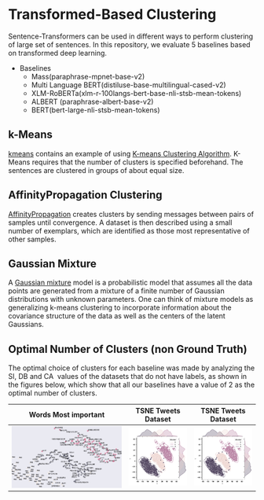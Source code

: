# Transformed-Based Clustering
Sentence-Transformers can be used in different ways to perform clustering of large set of sentences. In this repository, we evaluate 5 baselines based on transformed deep learning.
* Baselines
    * Mass(paraphrase-mpnet-base-v2)
    * Multi Language BERT(distiluse-base-multilingual-cased-v2)
    * XLM-RoBERTa(xlm-r-100langs-bert-base-nli-stsb-mean-tokens)
    * ALBERT (paraphrase-albert-base-v2)
    * BERT(bert-large-nli-stsb-mean-tokens)


## k-Means
[kmeans](https://scikit-learn.org/stable/modules/clustering.html#k-means) contains an example of using [K-means Clustering Algorithm](https://scikit-learn.org/stable/modules/clustering.html#k-means). K-Means requires that the number of clusters is specified beforehand. The sentences are clustered in groups of about equal size.
 
## AffinityPropagation Clustering
[AffinityPropagation](https://scikit-learn.org/stable/modules/generated/sklearn.cluster.AffinityPropagation.html#sklearn.cluster.AffinityPropagation) creates clusters by sending messages between pairs of samples until convergence. A dataset is then described using a small number of exemplars, which are identified as those most representative of other samples.
## Gaussian Mixture

A [Gaussian mixture](https://scikit-learn.org/stable/modules/generated/sklearn.mixture.GaussianMixture.html#sklearn.mixture.GaussianMixture) model is a probabilistic model that assumes all the data points are generated from a mixture of a finite number of Gaussian distributions with unknown parameters. One can think of mixture models as generalizing k-means clustering to incorporate information about the covariance structure of the data as well as the centers of the latent Gaussians.

## Optimal Number of Clusters (non Ground Truth)
The optimal choice of clusters for each baseline was made by analyzing the SI, DB and CA  values of the datasets that do not have labels, as shown in the figures below, which show that all our baselines have a value of 2 as the optimal number of clusters. 


Words Most important | TSNE Tweets Dataset|TSNE Tweets Dataset
:-------------------------:|:-------------------------:|:-------------------------:|
![Figure 1 ](https://github.com/NaVaClustering/Experiments/blob/main/figs/go2.png  "Title") |![Figure 1 ](https://github.com/NaVaClustering/Experiments/blob/main/figs/cluster_tw.png  "Title")|![Figure 1 ](https://github.com/NaVaClustering/Experiments/blob/main/figs/cluster_tw.png  "Title")

